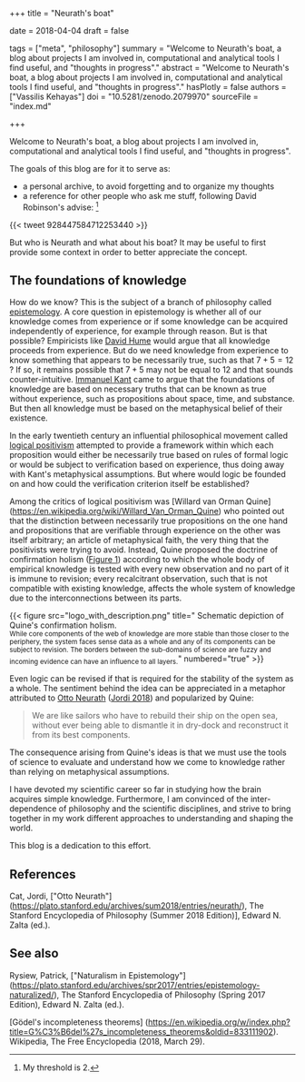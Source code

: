 +++
title = "Neurath's boat"

date = 2018-04-04
draft = false

tags = ["meta", "philosophy"]
summary = "Welcome to Neurath's boat, a blog about projects I am involved in, computational and analytical tools I find useful, and \"thoughts in progress\"."
abstract = "Welcome to Neurath's boat, a blog about projects I am involved in, computational and analytical tools I find useful, and \"thoughts in progress\"."
hasPlotly = false
authors = ["Vassilis Kehayas"]
doi = "10.5281/zenodo.2079970"
sourceFile = "index.md"

+++

Welcome to Neurath's boat,
a blog about projects I am involved in,
computational and analytical tools I find useful,
and "thoughts in progress".

The goals of this blog are for it to serve as:

* a personal archive, to avoid forgetting and to organize my thoughts
* a reference for other people who ask me stuff, following David Robinson's
advise: [^1]

{{< tweet 928447584712253440 >}}

But who is Neurath and what about his boat?
It may be useful to first provide some context in order to better appreciate the
concept.


## The foundations of knowledge

How do we know?
This is the subject of a branch of philosophy called
[epistemology](https://en.wikipedia.org/wiki/Epistemology).
A core question in epistemology is
whether all of our knowledge comes from experience or
if some knowledge can be acquired independently of experience,
for example through reason.
But is that possible?
Empiricists like
[David Hume](https://en.wikipedia.org/wiki/David_Hume)
would argue that all knowledge proceeds from experience.
But do we need knowledge from experience to know
something that appears to be necessarily true,
such as that $7 + 5 = 12$ ?
If so, it remains possible that $7 + 5$ may not be equal to $12$
and that sounds counter-intuitive.
[Immanuel Kant](https://en.wikipedia.org/wiki/Immanuel_Kant)
came to argue that
the foundations of knowledge are based on necessary truths
that can be known as true without experience,
such as propositions about space, time, and substance.
But then all knowledge must be based on
the metaphysical belief of their existence.

In the early twentieth century
an influential philosophical movement called
[logical positivism](https://en.wikipedia.org/wiki/Logical_positivism)
attempted to provide a framework within which
each proposition would
either be necessarily true based on rules of formal logic
or would be subject to verification based on experience,
thus doing away with Kant's metaphysical assumptions.
But where would logic be founded on
and how could the verification criterion itself be established?

Among the critics of logical positivism was
[Willard van Orman Quine]
(https://en.wikipedia.org/wiki/Willard_Van_Orman_Quine)
who pointed out that the distinction between
necessarily true propositions on the one hand
and propositions that are verifiable through experience on the other
was itself arbitrary;
an article of metaphysical faith,
the very thing that the positivists were trying to avoid.
Instead, Quine proposed the doctrine of confirmation holism ([Figure 1](#Fig1))
according to which
the whole body of empirical knowledge is tested with every new observation
and no part of it is immune to revision;
every recalcitrant observation,
such that is not compatible with existing knowledge,
affects the whole system of knowledge
due to the interconnections between its parts.

{{< figure src="logo_with_description.png" title=" Schematic depiction of Quine's confirmation holism. <br><sub>While core components of the web of knowledge are more stable than those closer to the periphery, the system faces sense data as a whole and any of its components can be subject to revision. The borders between the sub-domains of science are fuzzy and incoming evidence can have an influence to all layers.</sub>" numbered="true" >}}

Even logic can be revised
if that is required for the stability of the system as a whole.
The sentiment behind the idea can be appreciated in a metaphor attributed to
[Otto Neurath](https://en.wikipedia.org/wiki/Otto_Neurath)
([Jordi 2018][2])
and popularized by Quine:

> We are like sailors who have to rebuild their ship on the open sea,
without ever being able to dismantle it in dry-dock
and reconstruct it from its best components.

The consequence arising from Quine's ideas is that
we must use the tools of science to evaluate and understand
how we come to knowledge
rather than relying on metaphysical assumptions.

I have devoted my scientific career so far
in studying how the brain acquires simple knowledge.
Furthermore,
I am convinced of
the inter-dependence of philosophy and the scientific disciplines,
and strive to bring together in my work different approaches to
understanding and shaping the world.

This blog is a dedication to this effort.


## References

Cat, Jordi,
["Otto Neurath"]
(https://plato.stanford.edu/archives/sum2018/entries/neurath/),
The Stanford Encyclopedia of Philosophy (Summer 2018 Edition)],
Edward N. Zalta (ed.).

## See also
Rysiew, Patrick,
["Naturalism in Epistemology"]
(https://plato.stanford.edu/archives/spr2017/entries/epistemology-naturalized/),
The Stanford Encyclopedia of Philosophy (Spring 2017 Edition),
Edward N. Zalta (ed.).

[Gödel's incompleteness theorems]
(https://en.wikipedia.org/w/index.php?title=G%C3%B6del%27s_incompleteness_theorems&oldid=833111902).
Wikipedia, The Free Encyclopedia (2018, March 29).

[^1]: My threshold is 2.

[2]: https://plato.stanford.edu/archives/sum2018/entries/neurath/

